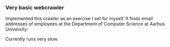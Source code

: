 ### Very basic webcrawler

Implemented this crawler as an exercise I set for myself.
It finds email addresses of employees at the Department of Computer Science at Aarhus University.

Currently runs very slow.